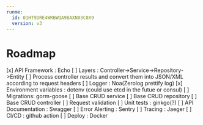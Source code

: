```yaml
---
runme:
  id: 01HT9DRE4WRBWQA9BAXN03C8X9
  version: v3
---
```


# Roadmap
[x] API Framework : Echo
[ ] Layers : Controller->Service->Repository->Entity
[ ]  Process controller results and convert them into JSON/XML according to request headers
[ ] Logger : Noa(Zerolog prettify log)
[x] Environment variables : dotenv (could use etcd in the futue or consul)
[ ] Migrations: gorm-goose
[ ] Base CRUD service
[ ] Base CRUD repository
[ ] Base CRUD controller
[ ] Request validation
[ ] Unit tests : ginkgo(?)
[ ] API Documentation : Swagger
[ ] Error Alerting : Sentry
[ ] Tracing : Jaeger
[ ] CI/CD : github action
[ ] Deploy : Docker